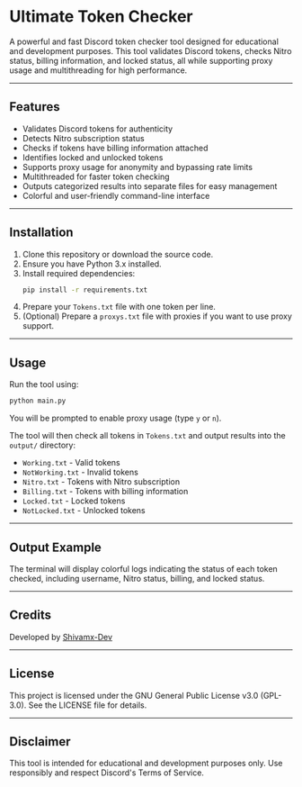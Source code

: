 # Ultimate Token Checker
A powerful and fast Discord token checker tool designed for educational and development purposes. This tool validates Discord tokens, checks Nitro status, billing information, and locked status, all while supporting proxy usage and multithreading for high performance.

---

## Features

- Validates Discord tokens for authenticity
- Detects Nitro subscription status
- Checks if tokens have billing information attached
- Identifies locked and unlocked tokens
- Supports proxy usage for anonymity and bypassing rate limits
- Multithreaded for faster token checking
- Outputs categorized results into separate files for easy management
- Colorful and user-friendly command-line interface

---

## Installation

1. Clone this repository or download the source code.
2. Ensure you have Python 3.x installed.
3. Install required dependencies:
   ```bash
   pip install -r requirements.txt
   ```
4. Prepare your `Tokens.txt` file with one token per line.
5. (Optional) Prepare a `proxys.txt` file with proxies if you want to use proxy support.

---

## Usage

Run the tool using:

```bash
python main.py
```

You will be prompted to enable proxy usage (type `y` or `n`).

The tool will then check all tokens in `Tokens.txt` and output results into the `output/` directory:

- `Working.txt` - Valid tokens
- `NotWorking.txt` - Invalid tokens
- `Nitro.txt` - Tokens with Nitro subscription
- `Billing.txt` - Tokens with billing information
- `Locked.txt` - Locked tokens
- `NotLocked.txt` - Unlocked tokens

---

## Output Example

The terminal will display colorful logs indicating the status of each token checked, including username, Nitro status, billing, and locked status.

---

## Credits

Developed by [Shivamx-Dev](https://github.com/Shivamx-Dev)

---

## License

This project is licensed under the GNU General Public License v3.0 (GPL-3.0). See the LICENSE file for details.

---

## Disclaimer

This tool is intended for educational and development purposes only. Use responsibly and respect Discord's Terms of Service.
